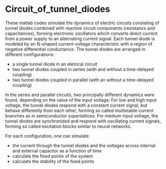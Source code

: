 # Circuit_of_tunnel_diodes

These matlab codes simulate the dynamics of electric circuits consisting of tunnel diodes combined with reactive circuit components (resistancs and capacitances), forming electronic oscillators which converts direct current from a power supply to an alternating current signal. Each tunnel diode is modeled by an N-shaped current-voltage characteristic with a region of negative differential conductance. The tunnel diodes are arranged in different configurations:

- a single tunnel diode in an eletrical circuit
- two tunnel diodes coupled in series (with and without a time-delayed coupling)
- two tunnel diodes coupled in parallel (with an without a time-delayed coupling)

In the series and parallel circuits, two principally different dynamics were found, depending on the value of the input voltage: For low and high input voltage, the tunnel diodes respond with a constant current signal, but behave differently from each other, forming so called multistable current branches as in semiconductor superlattices. For medium input voltage, the tunnel diodes are synchronized and respond with oscillating current signals, forming so called excitation blocks similar to neural networks.  

For each configuration, one can simulate
- the current through the tunnel diodes and the voltages across internal and external capacitor as a function of time
- calculate the fixed points of the system 
- calculate the stability of the fixed points


